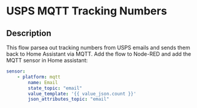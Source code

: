 # USPS MQTT Tracking Numbers


## Description

This flow parsea out tracking numbers from USPS emails and sends them back to Home Assistant via MQTT. Add the flow to Node-RED and add the MQTT sensor in Home assistant:

```yaml
sensor:
    - platform: mqtt
        name: Email
        state_topic: "email"
        value_template: '{{ value_json.count }}'
        json_attributes_topic: "email"
```
